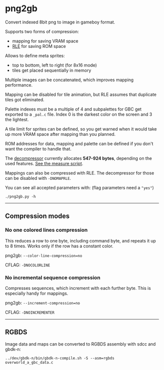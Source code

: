 # png2gb
Convert indexed 8bit png to image in gameboy format.

Supports two forms of compression:
* mapping for saving VRAM space
* [RLE](compression.md) for saving ROM space

Allows to define meta sprites:
* top to bottom, left to right (for 8x16 mode)
* tiles get placed sequentially in memory

Multiple images can be concatenated, which improves mapping performance.

Mapping can be disabled for tile animation, but RLE assumes that duplicate tiles got eliminated.

Palette indexes must be a multiple of 4 and subpalettes for GBC get exported to a `_pal.c` file. Index 0 is the darkest color on the screen and 3 the lightest.

A tile limit for sprites can be defined, so you get warned when it would take up more VRAM space after mapping than you planned.

ROM addresses for data, mapping and palette can be defined if you don't want the compiler to handle that.

The [decompressor](csrc/decompress.c) currently allocates **547-924 bytes**, depending on the used features. [See the measure script](measure_size.sh).

Mappings can also be compressed with RLE. The decompressor for those can be disabled with `-DNOMAPRLE`.

You can see all accepted parameters with: (flag parameters need a `"yes"`)
```
./png2gb.py -h
```

----

## Compression modes

### No one colored lines compression

This reduces a row to one byte, including command byte, and repeats it up to 8 times. Works only if the row has a constant color.

png2gb: `--color-line-compression=no`

CFLAG: `-DNOCOLORLINE`

### No incremental sequence compression

Compresses sequences, which increment with each further byte. This is especially handy for mappings.

png2gb: `--increment-compression=no`

CFLAG: `-DNOINCREMENTER`

----

## RGBDS

Image data and maps can be converted to RGBDS assembly with sdcc and gbdk-n:
```
../dev/gbdk-n/bin/gbdk-n-compile.sh -S --asm=rgbds overworld_a_gbc_data.c
```
